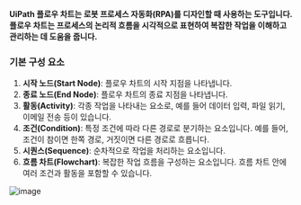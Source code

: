 
**UiPath 플로우 차트는 로봇 프로세스 자동화(RPA)를 디자인할 때 사용하는 도구입니다. 플로우 차트는 프로세스의 논리적 흐름을 시각적으로 표현하여 복잡한 작업을 이해하고 관리하는 데 도움을 줍니다.**
### 기본 구성 요소

1. **시작 노드(Start Node)**: 플로우 차트의 시작 지점을 나타냅니다.
2. **종료 노드(End Node)**: 플로우 차트의 종료 지점을 나타냅니다.
3. **활동(Activity)**: 각종 작업을 나타내는 요소로, 예를 들어 데이터 입력, 파일 읽기, 이메일 전송 등이 있습니다.
4. **조건(Condition)**: 특정 조건에 따라 다른 경로로 분기하는 요소입니다. 예를 들어, 조건이 참이면 한쪽 경로, 거짓이면 다른 경로로 흐릅니다.
5. **시퀀스(Sequence)**: 순차적으로 작업을 처리하는 요소입니다.
6. **흐름 차트(Flowchart)**: 복잡한 작업 흐름을 구성하는 요소입니다. 흐름 차트 안에 여러 조건과 활동을 포함할 수 있습니다.

![image](https://github.com/user-attachments/assets/69058793-16c7-4630-9b36-45569b90ef2b)
